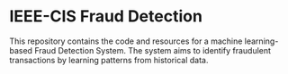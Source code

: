 # IEEE-CIS Fraud Detection
This repository contains the code and resources for a machine learning-based Fraud Detection System. The system aims to identify fraudulent transactions by learning patterns from historical data. 

